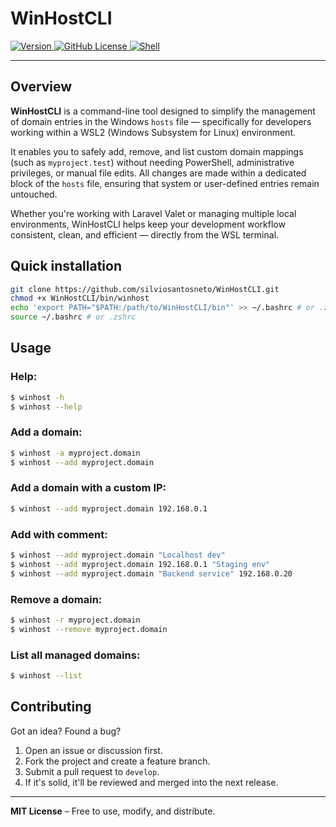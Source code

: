 # WinHostCLI
<a href="https://github.com/silviosantosneto/winhostcli/releases">
    <img alt="Version" src="https://img.shields.io/github/v/release/silviosantosneto/winhostcli" >
  </a>
<a href="https://github.com/silviosantosneto/winhostcli/blob/main/LICENSE">
    <img alt="GitHub License" src="https://img.shields.io/github/license/silviosantosneto/winhostcli">
  </a>
  <a href="https://www.gnu.org/software/bash/">
    <img src="https://img.shields.io/badge/shell-bash-informational" alt="Shell">
  </a>

----

## Overview

**WinHostCLI** is a command-line tool designed to simplify the management of domain entries in the Windows `hosts`
file — specifically for developers working within a WSL2 (Windows Subsystem for Linux) environment.

It enables you to safely add, remove, and list custom domain mappings (such as `myproject.test`) without needing
PowerShell, administrative privileges, or manual file edits. All changes are made within a dedicated block of the
`hosts` file, ensuring that system or user-defined entries remain untouched.

Whether you're working with Laravel Valet or managing multiple local environments, WinHostCLI helps keep your
development workflow consistent, clean, and efficient — directly from the WSL terminal.

## Quick installation

```bash
git clone https://github.com/silviosantosneto/WinHostCLI.git
chmod +x WinHostCLI/bin/winhost
echo 'export PATH="$PATH:/path/to/WinHostCLI/bin"' >> ~/.bashrc # or .zshrc
source ~/.bashrc # or .zshrc
```

## Usage

### Help:

```bash
$ winhost -h
$ winhost --help
````

### Add a domain:

```bash
$ winhost -a myproject.domain
$ winhost --add myproject.domain
```

### Add a domain with a custom IP:

```bash
$ winhost --add myproject.domain 192.168.0.1
````

### Add with comment:

```bash
$ winhost --add myproject.domain "Localhost dev"
$ winhost --add myproject.domain 192.168.0.1 "Staging env"
$ winhost --add myproject.domain "Backend service" 192.168.0.20
```

### Remove a domain:

```bash
$ winhost -r myproject.domain
$ winhost --remove myproject.domain
```

### List all managed domains:

```bash
$ winhost --list
```

## Contributing

Got an idea? Found a bug?

1. Open an issue or discussion first.
2. Fork the project and create a feature branch.
3. Submit a pull request to `develop`.
4. If it's solid, it'll be reviewed and merged into the next release.

---

**MIT License** – Free to use, modify, and distribute.
